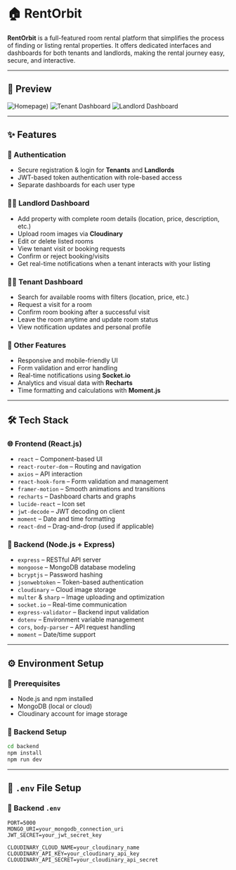 # 🏠 RentOrbit

**RentOrbit** is a full-featured room rental platform that simplifies the process of finding or listing rental properties. It offers dedicated interfaces and dashboards for both tenants and landlords, making the rental journey easy, secure, and interactive.

---

## 📸 Preview

![Homepage]([https://i.postimg.cc/rsMbfsLB/Rent-Orbit-Google-Chrome-18-07-2025-14-01-57.png))
![Tenant Dashboard]([./screenshots/tenant-dashboard.png](https://i.postimg.cc/q7QCNZv2/Tenant-Dashboard.png))
![Landlord Dashboard]([./screenshots/landlord-dashboard.png](https://i.postimg.cc/q7BxDKtX/Land-Lord-Dashboard.png))

---

## ✨ Features

### 🔐 Authentication
- Secure registration & login for **Tenants** and **Landlords**
- JWT-based token authentication with role-based access
- Separate dashboards for each user type

### 🧑‍💼 Landlord Dashboard
- Add property with complete room details (location, price, description, etc.)
- Upload room images via **Cloudinary**
- Edit or delete listed rooms
- View tenant visit or booking requests
- Confirm or reject booking/visits
- Get real-time notifications when a tenant interacts with your listing

### 🧑‍💻 Tenant Dashboard
- Search for available rooms with filters (location, price, etc.)
- Request a visit for a room
- Confirm room booking after a successful visit
- Leave the room anytime and update room status
- View notification updates and personal profile

### 🧾 Other Features
- Responsive and mobile-friendly UI
- Form validation and error handling
- Real-time notifications using **Socket.io**
- Analytics and visual data with **Recharts**
- Time formatting and calculations with **Moment.js**

---

## 🛠️ Tech Stack

### 🌐 Frontend (React.js)
- `react` – Component-based UI
- `react-router-dom` – Routing and navigation
- `axios` – API interaction
- `react-hook-form` – Form validation and management
- `framer-motion` – Smooth animations and transitions
- `recharts` – Dashboard charts and graphs
- `lucide-react` – Icon set
- `jwt-decode` – JWT decoding on client
- `moment` – Date and time formatting
- `react-dnd` – Drag-and-drop (used if applicable)

### 🚀 Backend (Node.js + Express)
- `express` – RESTful API server
- `mongoose` – MongoDB database modeling
- `bcryptjs` – Password hashing
- `jsonwebtoken` – Token-based authentication
- `cloudinary` – Cloud image storage
- `multer` & `sharp` – Image uploading and optimization
- `socket.io` – Real-time communication
- `express-validator` – Backend input validation
- `dotenv` – Environment variable management
- `cors`, `body-parser` – API request handling
- `moment` – Date/time support

---

## ⚙️ Environment Setup

### 📌 Prerequisites
- Node.js and npm installed
- MongoDB (local or cloud)
- Cloudinary account for image storage

### 🔧 Backend Setup

```bash
cd backend
npm install
npm run dev
```

---

## 🔐 `.env` File Setup

### 🔧 Backend `.env`

```env
PORT=5000
MONGO_URI=your_mongodb_connection_uri
JWT_SECRET=your_jwt_secret_key

CLOUDINARY_CLOUD_NAME=your_cloudinary_name
CLOUDINARY_API_KEY=your_cloudinary_api_key
CLOUDINARY_API_SECRET=your_cloudinary_api_secret
